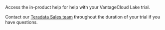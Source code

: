 Access the in-product help for help with your VantageCloud Lake trial.

Contact our [Teradata Sales team](mailto:VantageCloud.Trials@Teradata.com) throughout the duration of your trial if you have questions.

